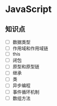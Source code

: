 # JavaScript

## 知识点
- [ ] 数据类型
- [ ] 作用域和作用域链
- [ ] this
- [ ] 闭包
- [ ] 原型和原型链
- [ ] 继承
- [ ] 类
- [ ] 异步编程
- [ ] 事件循环机制
- [ ] 数组方法
